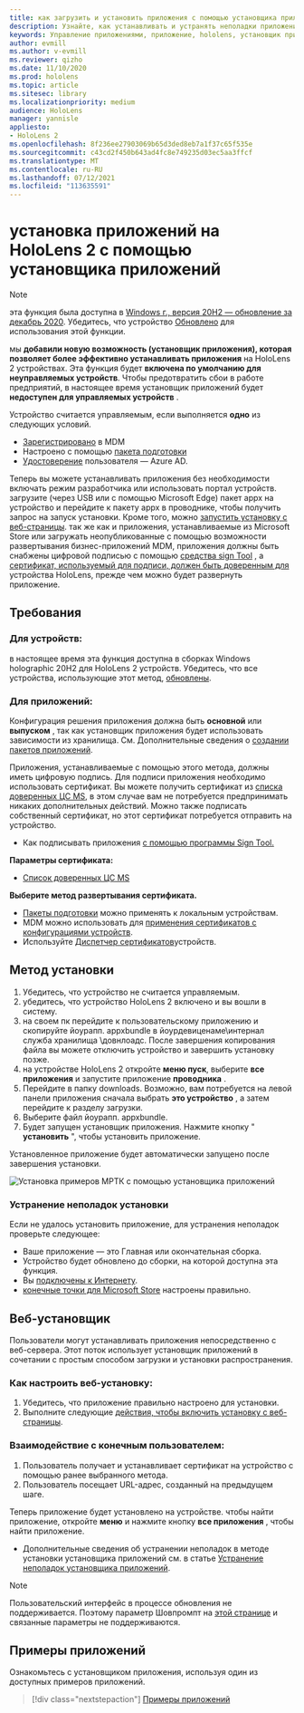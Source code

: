 ```yaml
---
title: как загрузить и установить приложения с помощью установщика приложений HoloLens 2
description: Узнайте, как устанавливать и устранять неполадки приложений с помощью установщика приложений, а также загружать и устанавливать приложения через пользовательский интерфейс.
keywords: Управление приложениями, приложение, hololens, установщик приложений
author: evmill
ms.author: v-evmill
ms.reviewer: qizho
ms.date: 11/10/2020
ms.prod: hololens
ms.topic: article
ms.sitesec: library
ms.localizationpriority: medium
audience: HoloLens
manager: yannisle
appliesto:
- HoloLens 2
ms.openlocfilehash: 8f236ee27903069b65d3ded8eb7a1f37c65f535e
ms.sourcegitcommit: c43cd2f450b643ad4fc8e749235d03ec5aa3ffcf
ms.translationtype: MT
ms.contentlocale: ru-RU
ms.lasthandoff: 07/12/2021
ms.locfileid: "113635591"
---
```

# <a name="install-apps-on-hololens-2-via-app-installer"></a>установка приложений на HoloLens 2 с помощью установщика приложений

> [!NOTE]
> эта функция была доступна в [Windows г., версия 20H2 — обновление за декабрь 2020](hololens-release-notes.md). Убедитесь, что устройство [Обновлено](hololens-update-hololens.md) для использования этой функции.

мы **добавили новую возможность (установщик приложения), которая позволяет более эффективно устанавливать приложения** на HoloLens 2 устройствах. Эта функция будет **включена по умолчанию для неуправляемых устройств**. Чтобы предотвратить сбои в работе предприятий, в настоящее время установщик приложений будет **недоступен для управляемых устройств** .  

Устройство считается управляемым, если выполняется **одно** из следующих условий.

- [Зарегистрировано](hololens-enroll-mdm.md) в MDM
- Настроено с помощью [пакета подготовки](hololens-provisioning.md)
- [Удостоверение](hololens-identity.md) пользователя — Azure AD.

Теперь вы можете устанавливать приложения без необходимости включать режим разработчика или использовать портал устройств.  загрузите (через USB или с помощью Microsoft Edge) пакет appx на устройство и перейдите к пакету appx в проводнике, чтобы получить запрос на запуск установки.  Кроме того, можно [запустить установку с веб-страницы](/windows/msix/app-installer/installing-windows10-apps-web). так же как и приложения, устанавливаемые из Microsoft Store или загружать неопубликованные с помощью возможности развертывания бизнес-приложений MDM, приложения должны быть снабжены цифровой подписью с помощью [средства sign Tool](/windows/win32/appxpkg/how-to-sign-a-package-using-signtool) , а [сертификат, используемый для подписи, должен быть доверенным для](/windows/win32/appxpkg/how-to-sign-a-package-using-signtool#security-considerations) устройства HoloLens, прежде чем можно будет развернуть приложение.

## <a name="requirements"></a>Требования

### <a name="for-your-devices"></a>Для устройств:

в настоящее время эта функция доступна в сборках Windows holographic 20H2 для HoloLens 2 устройств. Убедитесь, что все устройства, использующие этот метод, [обновлены](hololens-update-hololens.md).

### <a name="for-your-apps"></a>Для приложений:

Конфигурация решения приложения должна быть **основной** или **выпуском** , так как установщик приложения будет использовать зависимости из хранилища. См. Дополнительные сведения о [создании пакетов приложений](/windows/msix/app-installer/create-appinstallerfile-vs).

Приложения, устанавливаемые с помощью этого метода, должны иметь цифровую подпись. Для подписи приложения необходимо использовать сертификат. Вы можете получить сертификат из [списка доверенных ЦС MS](https://ccadb-public.secure.force.com/microsoft/IncludedCACertificateReportForMSFT), в этом случае вам не потребуется предпринимать никаких дополнительных действий. Можно также подписать собственный сертификат, но этот сертификат потребуется отправить на устройство.

- Как подписывать приложения [с помощью программы Sign Tool.](/windows/win32/appxpkg/how-to-sign-a-package-using-signtool)

**Параметры сертификата:**

- [Список доверенных ЦС MS](https://ccadb-public.secure.force.com/microsoft/IncludedCACertificateReportForMSFT)

**Выберите метод развертывания сертификата.**

- [Пакеты подготовки](hololens-provisioning.md) можно применять к локальным устройствам.
- MDM можно использовать для [применения сертификатов с конфигурациями устройств](/mem/intune/protect/certificates-configure).
- Используйте [Диспетчер сертификатов](certificate-manager.md)устройств.

## <a name="installation-method"></a>Метод установки

1. Убедитесь, что устройство не считается управляемым.
1. убедитесь, что устройство HoloLens 2 включено и вы вошли в систему.
1. на своем пк перейдите к пользовательскому приложению и скопируйте йоурапп. appxbundle в йоурдевиценаме\интернал служба хранилища \довнлоадс.
    После завершения копирования файла вы можете отключить устройство и завершить установку позже.
1. на устройстве HoloLens 2 откройте **меню пуск**, выберите **все приложения** и запустите приложение **проводника** .
1. Перейдите в папку downloads. Возможно, вам потребуется на левой панели приложения сначала выбрать **это устройство** , а затем перейдите к разделу загрузки.
1. Выберите файл йоурапп. appxbundle.
1. Будет запущен установщик приложения. Нажмите кнопку " **установить** ", чтобы установить приложение.

Установленное приложение будет автоматически запущено после завершения установки.

![Установка примеров МРТК с помощью установщика приложений](images/hololens-app-installer-picture.jpg)

### <a name="troubleshooting-installs"></a>Устранение неполадок установки

Если не удалось установить приложение, для устранения неполадок проверьте следующее:

- Ваше приложение — это Главная или окончательная сборка.
- Устройство будет обновлено до сборки, на которой доступна эта функция.
- Вы [подключены к Интернету](hololens-network.md).
- [конечные точки для Microsoft Store](hololens-offline.md) настроены правильно.  

## <a name="web-installer"></a>Веб-установщик

Пользователи могут устанавливать приложения непосредственно с веб-сервера. Этот поток использует установщик приложений в сочетании с простым способом загрузки и установки распространения.

### <a name="how-to-set-up-web-install"></a>Как настроить веб-установку:

1. Убедитесь, что приложение правильно настроено для установки.
1. Выполните следующие [действия, чтобы включить установку с веб-страницы](/windows/msix/app-installer/installing-windows10-apps-web#how-to-enable-this-on-a-webpage).

### <a name="end-user-experience"></a>Взаимодействие с конечным пользователем:

1. Пользователь получает и устанавливает сертификат на устройство с помощью ранее выбранного метода.
1. Пользователь посещает URL-адрес, созданный на предыдущем шаге.

Теперь приложение будет установлено на устройстве. чтобы найти приложение, откройте **меню** и нажмите кнопку **все приложения** , чтобы найти приложение.

- Дополнительные сведения об устранении неполадок в методе установки установщика приложений см. в статье [Устранение неполадок установщика приложений](/windows/msix/app-installer/troubleshoot-appinstaller-issues).

> [!NOTE]
> Пользовательский интерфейс в процессе обновления не поддерживается. Поэтому параметр Шовпромпт на [этой странице](/windows/msix/app-installer/update-settings) и связанные параметры не поддерживаются.

## <a name="sample-apps"></a>Примеры приложений

Ознакомьтесь с установщиком приложения, используя один из доступных примеров приложений. 
> [!div class="nextstepaction"]
> [Примеры приложений](/windows/mixed-reality/develop/features-and-samples)
